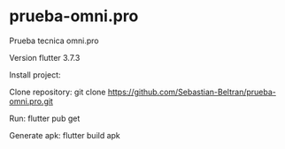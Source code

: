 # prueba-omni.pro
Prueba tecnica omni.pro

Version flutter 3.7.3

Install project:

Clone repository:
    git clone https://github.com/Sebastian-Beltran/prueba-omni.pro.git

Run:
    flutter pub get

Generate apk:
    flutter build apk
